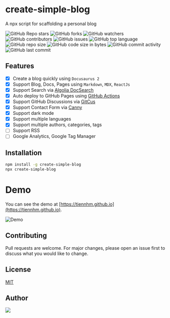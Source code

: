 # create-simple-blog
A npx script for scaffolding a personal blog

![GitHub Repo stars](https://img.shields.io/github/stars/TienNHM/create-simple-blog)
![GitHub forks](https://img.shields.io/github/forks/TienNHM/create-simple-blog)
![GitHub watchers](https://img.shields.io/github/watchers/TienNHM/create-simple-blog)
![GitHub contributors](https://img.shields.io/github/contributors/TienNHM/create-simple-blog)
![GitHub issues](https://img.shields.io/github/issues/TienNHM/create-simple-blog?color=red)
![GitHub top language](https://img.shields.io/github/languages/top/TienNHM/create-simple-blog?color=cyan)
![GitHub repo size](https://img.shields.io/github/repo-size/TienNHM/create-simple-blog)
![GitHub code size in bytes](https://img.shields.io/github/languages/code-size/TienNHM/create-simple-blog)
![GitHub commit activity](https://img.shields.io/github/commit-activity/m/TienNHM/create-simple-blog?color=g)
![GitHub last commit](https://img.shields.io/github/last-commit/TienNHM/create-simple-blog?color=yellow)

## Features
- [x] Create a blog quickly using `Docusaurus 2`
- [x] Support Blog, Docs, Pages using `Markdown`, `MDX`, `ReactJs`
- [x] Support Search via [Algolia DocSearch](https://docsearch.algolia.com/)
- [x] Auto deploy to GitHub Pages using [GitHub Actions](https://docs.github.com/en/actions/deployment/about-deployments/deploying-with-github-actions)
- [x] Support GitHub Discussions via [GitCus](https://giscus.app/)
- [x] Support Contact Form via [Canny](https://canny.io/)
- [x] Support dark mode
- [x] Support multiple languages
- [x] Support multiple authors, categories, tags
- [ ] Support RSS
- [ ] Google Analytics, Google Tag Manager

## Installation

```bash
npm install -g create-simple-blog
npx create-simple-blog
```

# Demo

You can see the demo at [https://tiennhm.github.io](https://tiennhm.github.io).

![[Demo](https://tiennhm.github.io)](https://v1.screenshot.11ty.dev/https%3A%2F%2Ftiennhm.github.io/opengraph/_123)

## Contributing
Pull requests are welcome. For major changes, please open an issue first to discuss what you would like to change.

## License
[MIT](https://choosealicense.com/licenses/mit/)

## Author
[![](https://avatars.githubusercontent.com/u/33385777?v=4&s=100)](https://github.com/TienNHM) 
